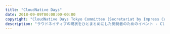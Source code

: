 ```yaml
---
title: "CloudNative Days"
date: 2018-09-09T00:00:00-00:00
copyright: "CloudNative Days Tokyo Committee (Secretariat by Impress Corporation)"
description: "ラウドネイティブの現状をひとまとめにした開発者のためのイベント - CloudNative Days"
---
```

